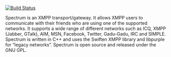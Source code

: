 [![Build Status](https://travis-ci.org/hanzz/spectrum2.png?branch=master)](https://travis-ci.org/hanzz/spectrum2)

Spectrum is an XMPP transport/gateway. It allows XMPP users to communicate with
their friends who are using one of the supported networks. It supports a wide
range of different networks such as ICQ, XMPP (Jabber, GTalk), AIM, MSN,
Facebook, Twitter, Gadu-Gadu, IRC and SIMPLE. Spectrum is written in C++
and uses the Swiften XMPP library and libpurple for “legacy networks”.
Spectrum is open source and released under the GNU GPL.
